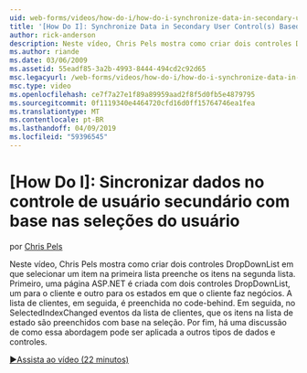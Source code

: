 ```yaml
---
uid: web-forms/videos/how-do-i/how-do-i-synchronize-data-in-secondary-user-controls-based-upon-user-selections
title: '[How Do I]: Synchronize Data in Secondary User Control(s) Based Upon User Selections | Microsoft Docs'
author: rick-anderson
description: Neste vídeo, Chris Pels mostra como criar dois controles DropDownList em que selecionar um item na primeira lista preenche os itens na segunda lista. Primeira PAS...
ms.author: riande
ms.date: 03/06/2009
ms.assetid: 55eadf85-3a2b-4993-8444-494cd2c92d65
msc.legacyurl: /web-forms/videos/how-do-i/how-do-i-synchronize-data-in-secondary-user-controls-based-upon-user-selections
msc.type: video
ms.openlocfilehash: ce7f7a27e1f89a89959aad2f8f5d0fb5e4879795
ms.sourcegitcommit: 0f1119340e4464720cfd16d0ff15764746ea1fea
ms.translationtype: MT
ms.contentlocale: pt-BR
ms.lasthandoff: 04/09/2019
ms.locfileid: "59396545"
---
```

# <a name="how-do-i-synchronize-data-in-secondary-user-controls-based-upon-user-selections"></a>[How Do I]: Sincronizar dados no controle de usuário secundário com base nas seleções do usuário

por [Chris Pels](https://twitter.com/chrispels)

Neste vídeo, Chris Pels mostra como criar dois controles DropDownList em que selecionar um item na primeira lista preenche os itens na segunda lista. Primeiro, uma página ASP.NET é criada com dois controles DropDownList, um para o cliente e outro para os estados em que o cliente faz negócios. A lista de clientes, em seguida, é preenchida no code-behind. Em seguida, no SelectedIndexChanged eventos da lista de clientes, que os itens na lista de estado são preenchidos com base na seleção. Por fim, há uma discussão de como essa abordagem pode ser aplicada a outros tipos de dados e controles.

[&#9654;Assista ao vídeo (22 minutos)](https://channel9.msdn.com/Blogs/ASP-NET-Site-Videos/how-do-i-synchronize-data-in-secondary-user-controls-based-upon-user-selections)
